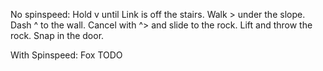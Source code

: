 No spinspeed:
Hold v until Link is off the stairs. Walk > under the slope. 
Dash ^ to the wall. Cancel with ^> and slide to the rock. 
Lift and throw the rock. Snap in the door.

With Spinspeed:
Fox TODO

